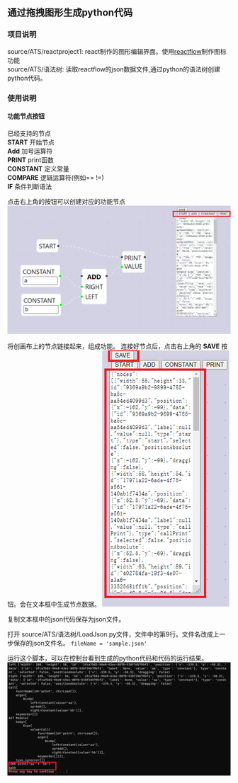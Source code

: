 ## 通过拖拽图形生成python代码

### 项目说明
source/ATS/reactproject1: react制作的图形编辑界面。使用[reactflow](https://reactflow.dev/)制作图标功能  
source/ATS/语法树: 读取reactflow的json数据文件,通过python的语法树创建python代码。

### 使用说明
#### 功能节点按钮
已经支持的节点  
**START** 开始节点  
**Add** 加号运算符  
**PRINT** print函数  
**CONSTANT** 定义常量  
**COMPARE** 逻辑运算符(例如== !=)  
**IF** 条件判断语法  

点击右上角的按钮可以创建对应的功能节点
![Alt](./images/2.png)

将创画布上的节点链接起来，组成功能。
连接好节点后，点击右上角的 **SAVE** 按钮。会在文本框中生成节点数据。
![Alt](./images/3.png)

复制文本框中的json代码保存为json文件。

打开 source/ATS/语法树/LoadJson.py文件，文件中的第9行。文件名改成上一步保存的json文件名。
`fileName = 'sample.json'`

运行这个脚本，可以在控制台看到生成的python代码和代码的运行结果。
![Alt](./images/4.png)
